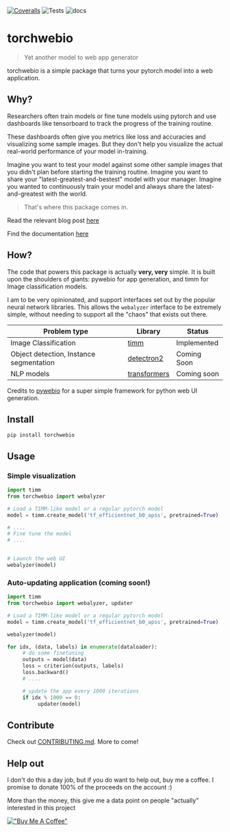 [![Coveralls](https://img.shields.io/coveralls/github/prassanna-ravishankar/torchwebio/main.svg)](https://coveralls.io/r/prassanna-ravishankar/torchwebio)
![Tests](https://github.com/prassanna-ravishankar/torchwebio/actions/workflows/ci.yml/badge.svg)
![docs](https://github.com/prassanna-ravishankar/torchwebio/actions/workflows/docs.yml/badge.svg)

# torchwebio

> Yet another model to web app generator

torchwebio is a simple package that turns your pytorch model into a web application.

## Why?

Researchers often train models or fine tune models using pytorch and use dashboards like tensorboard to track the progress of the training routine.

These dashboards often give you metrics like loss and accuracies and visualizing some sample images. But they don't help you visualize the actual real-world performance of your model in-training.

Imagine you want to test your model against some other sample images that you didn't plan before starting the training routine. Imagine you want to share your "latest-greatest-and-bestest" model with your manager. Imagine you wanted to continuously train your model and always share the latest-and-greatest with the world.

> That's where this package comes in.

Read the relevant blog post [here](#)

Find the documentation [here](#)

## How?

The code that powers this package is actually **very, very** simple. It is built upon the shoulders of giants: pywebio for app generation, and timm for Image classification models.

I am to be very opinionated, and support interfaces set out by the popular neural network libraries. This allows the `webalyzer` interface to be extremely simple, without needing to support all the "chaos" that exists out there.

| Problem type                            | Library      | Status      |
|-----------------------------------------|--------------|-------------|
| Image Classification                    | [timm](https://github.com/rwightman/pytorch-image-models)         | Implemented |
| Object detection, Instance segmentation | [detectron2](https://github.com/facebookresearch/detectron2)   | Coming Soon |
| NLP models                              | [transformers](https://huggingface.co/docs/transformers/index) | Coming soon |

Credits to [pywebio](https://www.pyweb.io/) for a super simple framework for python web UI generation.

## Install

`pip install torchwebio`


## Usage

### Simple visualization

```python
import timm
from torchwebio import webalyzer

# Load a TIMM-like model or a regular pytorch model
model = timm.create_model('tf_efficientnet_b0_apss', pretrained=True)

# ....
# Fine tune the model
# ....


# Launch the web UI
webalyzer(model)

```

### Auto-updating application (coming soon!)
```python
import timm
from torchwebio import webalyzer, updater

# Load a TIMM-like model or a regular pytorch model
model = timm.create_model('tf_efficientnet_b0_apss', pretrained=True)

webalyzer(model)

for idx, (data, labels) in enumerate(dataloader):
     # do some finetuning
     outputs = model(data)
     loss = criterion(outputs, labels)
     loss.backward()
     # ....

     # update the app every 1000 iterations
     if idx % 1000 == 0:
          updater(model)
```



## Contribute
Check out [CONTRIBUTING.md](./CONTRIBUTING.md). More to come!

## Help out

I don't do this a day job, but if you do want to help out, buy me a coffee. I promise to donate 100% of the proceeds on the account :)

More than the money, this give me a data point on people "actually" interested in this project

[!["Buy Me A Coffee"](https://www.buymeacoffee.com/assets/img/custom_images/orange_img.png)](https://www.buymeacoffee.com/prass)
